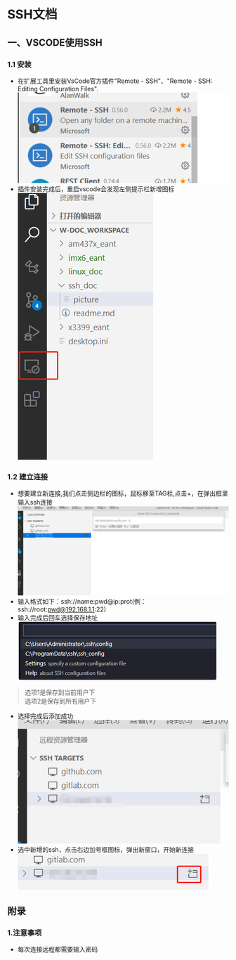 # SSH文档

## 一、VSCODE使用SSH
### 1.1 安装
* 在扩展工具里安装VsCode官方插件"Remote - SSH"、"Remote - SSH: Editing Configuration Files".  
![插件](https://github.com/flylink-code/document/blob/master/ssh_doc/picture/2.png?raw=true)
* 插件安装完成后，重启vscode会发现左侧提示栏新增图标  
![图标](https://github.com/flylink-code/document/blob/master/ssh_doc/picture/1.png?raw=true)
### 1.2 建立连接
* 想要建立新连接,我们点击侧边栏的图标，鼠标移至TAG栏,点击+，在弹出框里输入ssh连接  
![图标](https://github.com/flylink-code/document/blob/master/ssh_doc/picture/3.png?raw=true)
* 输入格式如下：ssh://name:pwd@ip:prot(例：ssh://root:pwd@192.168.1.1:22)  
* 输入完成后回车选择保存地址  
![图标](https://github.com/flylink-code/document/blob/master/ssh_doc/picture/4.png?raw=true)  
> 选项1是保存到当前用户下    
选项2是保存到所有用户下  
* 选择完成后添加成功  
![图标](https://github.com/flylink-code/document/blob/master/ssh_doc/picture/5.png?raw=true)
* 选中新增的ssh，点击右边加号框图标，弹出新窗口，开始新连接  
![图标](https://github.com/flylink-code/document/blob/master/ssh_doc/picture/6.png?raw=true)

## 附录
### 1.注意事项
* 每次连接远程都需要输入密码
